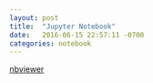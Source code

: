 ```yaml
---
layout: post
title:  "Jupyter Notebook"
date:   2016-06-15 22:57:11 -0700
categories: notebook
---
```

[nbviewer](https://nbviewer.jupyter.org/github/makslo/jupyter/blob/master/hello_world.ipynb)
